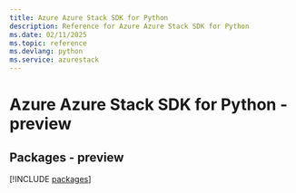 ```yaml
---
title: Azure Azure Stack SDK for Python
description: Reference for Azure Azure Stack SDK for Python
ms.date: 02/11/2025
ms.topic: reference
ms.devlang: python
ms.service: azurestack
---
```

# Azure Azure Stack SDK for Python - preview
## Packages - preview
[!INCLUDE [packages](azure-stack-index.md)]